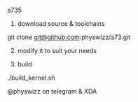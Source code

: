 a735

1. download source & toolchains

git clone git@github.com:physwizz/a73.git

2. modify it to suit your needs

3. build

./build_kernel.sh

@physwizz on telegram & XDA

